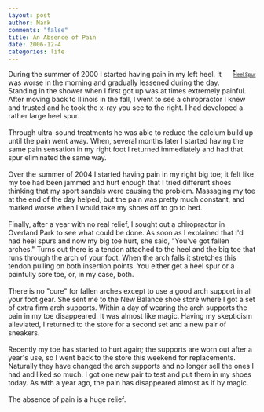 ```yaml
--- 
layout: post
author: Mark
comments: "false"
title: An Absence of Pain
date: 2006-12-4
categories: life
---
```

<div style="float: right; margin-left: 10px; margin-bottom: 10px;">
<a href="http://www.flickr.com/photos/zanshin/314068166/" title="photo sharing"><img src="http://static.flickr.com/114/314068166_be64685a74_m.jpg" alt="" style="border: solid 2px #000000;" /></a>
<br />
<span style="font-size: 0.7em; margin-top: 0px;">
<a href="http://www.flickr.com/photos/zanshin/314068166/">Heel Spur</a>
</span>
</div>
<p>During the summer of 2000 I started having pain in my left heel. It was worse in the morning and gradually lessened during the day. Standing in the shower when I first got up was at times extremely painful. After moving back to Illinois in the fall, I went to see a chiropractor I knew and trusted and he took the x-ray you see to the right. I had developed a rather large heel spur.<br />
<br />
Through ultra-sound treatments he was able to reduce the calcium build up until the pain went away. When, several months later I started having the same pain sensation in my right foot I returned immediately and had that spur eliminated the same way. <br />
<br />
Over the summer of 2004 I started having pain in my right big toe; it felt like my toe had been jammed and hurt enough that I tried different shoes thinking that my sport sandals were causing the problem. Massaging my toe at the end of the day helped, but the pain was pretty much constant, and marked worse when I would take my shoes off to go to bed.<br />
<br />
Finally, after a year with no real relief, I sought out a chiropractor in Overland Park to see what could be done. As soon as I explained that I'd had heel spurs and now my big toe hurt, she said, "You've got fallen arches." Turns out there is a tendon attached to the heel and the big toe that runs through the arch of your foot. When the arch falls it stretches this tendon pulling on both insertion points. You either get a heel spur or a painfully sore toe, or, in my case, both.<br />
<br />
There is no "cure" for fallen arches except to use a good arch support in all your foot gear. She sent me to the New Balance shoe store where I got a set of extra firm arch supports. Within a day of wearing the arch supports the pain in my toe disappeared. It was almost like magic. Having my skepticism alleviated, I returned to the store for a second set and a new pair of sneakers. <br />
<br />
Recently my toe has started to hurt again; the supports are worn out after a year's use, so I went back to the store this weekend for replacements. Naturally they have changed the arch supports and no longer sell the ones I had and liked so much. I got one new pair to test and put them in my shoes today. As with a year ago, the pain has disappeared almost as if by magic.<br />
<br />
The absence of pain is a huge relief. </p>
<br clear="all" />
